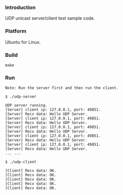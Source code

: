 ### Introduction

UDP unicast server/client test sample code.


### Platform

Ubuntu for Linux.


### Build

```console
make
```


### Run

`Note: Run the server first and then run the client.`

```console
$ ./udp-server

UDP server running.
[Server] client ip: 127.0.0.1, port: 49851.
[Server] Recv data: Hello UDP Server.
[Server] client ip: 127.0.0.1, port: 49851.
[Server] Recv data: Hello UDP Server.
[Server] client ip: 127.0.0.1, port: 49851.
[Server] Recv data: Hello UDP Server.
[Server] client ip: 127.0.0.1, port: 49851.
[Server] Recv data: Hello UDP Server.
[Server] client ip: 127.0.0.1, port: 49851.
[Server] Recv data: Hello UDP Server.
... ...
```

```console
$ ./udp-client

[Client] Recv data: OK.
[Client] Recv data: OK.
[Client] Recv data: OK.
[Client] Recv data: OK.
[Client] Recv data: OK.
```
